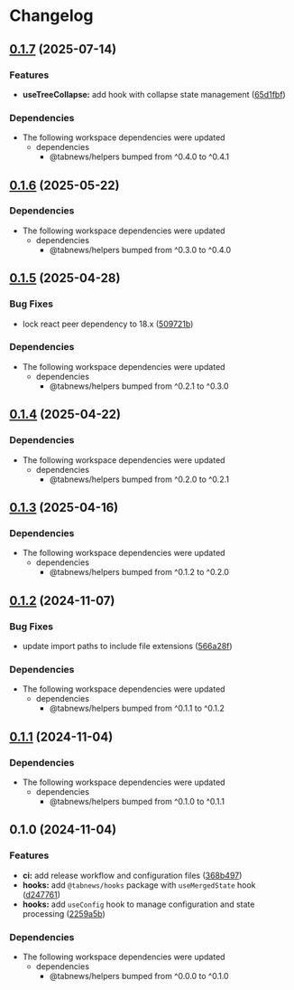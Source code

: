 # Changelog

## [0.1.7](https://github.com/aprendendofelipe/tabnews/compare/hooks-v0.1.6...hooks-v0.1.7) (2025-07-14)


### Features

* **useTreeCollapse:** add hook with collapse state management ([65d1fbf](https://github.com/aprendendofelipe/tabnews/commit/65d1fbf643492cf4d66a9eb098ab10ec265ba708))


### Dependencies

* The following workspace dependencies were updated
  * dependencies
    * @tabnews/helpers bumped from ^0.4.0 to ^0.4.1

## [0.1.6](https://github.com/aprendendofelipe/tabnews/compare/hooks-v0.1.5...hooks-v0.1.6) (2025-05-22)


### Dependencies

* The following workspace dependencies were updated
  * dependencies
    * @tabnews/helpers bumped from ^0.3.0 to ^0.4.0

## [0.1.5](https://github.com/aprendendofelipe/tabnews/compare/hooks-v0.1.4...hooks-v0.1.5) (2025-04-28)


### Bug Fixes

* lock react peer dependency to 18.x ([509721b](https://github.com/aprendendofelipe/tabnews/commit/509721b5847c68d07ff43dd2a2d0fccf71caab4b))


### Dependencies

* The following workspace dependencies were updated
  * dependencies
    * @tabnews/helpers bumped from ^0.2.1 to ^0.3.0

## [0.1.4](https://github.com/aprendendofelipe/tabnews/compare/hooks-v0.1.3...hooks-v0.1.4) (2025-04-22)


### Dependencies

* The following workspace dependencies were updated
  * dependencies
    * @tabnews/helpers bumped from ^0.2.0 to ^0.2.1

## [0.1.3](https://github.com/aprendendofelipe/tabnews/compare/hooks-v0.1.2...hooks-v0.1.3) (2025-04-16)


### Dependencies

* The following workspace dependencies were updated
  * dependencies
    * @tabnews/helpers bumped from ^0.1.2 to ^0.2.0

## [0.1.2](https://github.com/aprendendofelipe/tabnews/compare/hooks-v0.1.1...hooks-v0.1.2) (2024-11-07)


### Bug Fixes

* update import paths to include file extensions ([566a28f](https://github.com/aprendendofelipe/tabnews/commit/566a28f1cc9a760c521c86752a79564ac56533de))


### Dependencies

* The following workspace dependencies were updated
  * dependencies
    * @tabnews/helpers bumped from ^0.1.1 to ^0.1.2

## [0.1.1](https://github.com/aprendendofelipe/tabnews/compare/hooks-v0.1.0...hooks-v0.1.1) (2024-11-04)


### Dependencies

* The following workspace dependencies were updated
  * dependencies
    * @tabnews/helpers bumped from ^0.1.0 to ^0.1.1

## 0.1.0 (2024-11-04)


### Features

* **ci:** add release workflow and configuration files ([368b497](https://github.com/aprendendofelipe/tabnews/commit/368b49796e99dd529e8e4674117c974532b57164))
* **hooks:** add `@tabnews/hooks` package with `useMergedState` hook ([d247761](https://github.com/aprendendofelipe/tabnews/commit/d247761e8d4aeaaffe317f86a920860fde7f917f))
* **hooks:** add `useConfig` hook to manage configuration and state processing ([2259a5b](https://github.com/aprendendofelipe/tabnews/commit/2259a5b498021ad17153fcccf3eda336af3d0a7c))


### Dependencies

* The following workspace dependencies were updated
  * dependencies
    * @tabnews/helpers bumped from ^0.0.0 to ^0.1.0
